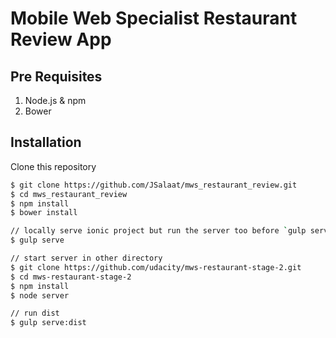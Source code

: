 # Mobile Web Specialist Restaurant Review App

## Pre Requisites 

1.	Node.js & npm
2.	Bower


## Installation

Clone this repository
```bash
$ git clone https://github.com/JSalaat/mws_restaurant_review.git
$ cd mws_restaurant_review
$ npm install
$ bower install

// locally serve ionic project but run the server too before `gulp serve`
$ gulp serve

// start server in other directory
$ git clone https://github.com/udacity/mws-restaurant-stage-2.git
$ cd mws-restaurant-stage-2
$ npm install
$ node server
```

```bash
// run dist
$ gulp serve:dist
```
